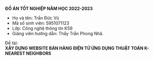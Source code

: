 
**ĐỒ ÁN TỐT NGHIỆP NĂM HỌC 2022-2023**

- Họ và tên: Trần Đức Vũ
- Mã số sinh viên: 5951071123
- Lớp: Công nghệ thông tin K59
- Giảng viên hướng dẫn: Thầy Trần Phong Nhã.

Đề tài:  
                **XÂY DỰNG WEBSITE BÁN HÀNG ĐIỆN TỬ ỨNG DỤNG THUẬT TOÁN K-NEAREST NEIGHBORS**


